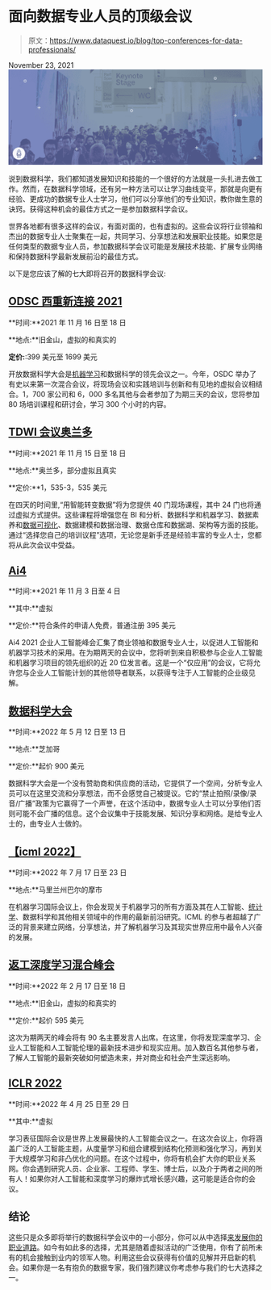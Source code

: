 # 面向数据专业人员的顶级会议

> 原文：<https://www.dataquest.io/blog/top-conferences-for-data-professionals/>

November 23, 2021![conference hall](img/2e921f117b071a44179e882cb6729404.png)

说到数据科学，我们都知道发展知识和技能的一个很好的方法就是一头扎进去做工作。然而，在数据科学领域，还有另一种方法可以让学习曲线变平，那就是向更有经验、更成功的数据专业人士学习，他们可以分享他们的专业知识，教你做生意的诀窍。获得这种机会的最佳方式之一是参加数据科学会议。

世界各地都有很多这样的会议，有面对面的，也有虚拟的。这些会议将行业领袖和杰出的数据专业人士聚集在一起，共同学习、分享想法和发展职业技能。如果您是任何类型的数据专业人员，参加数据科学会议可能是发展技术技能、扩展专业网络和保持数据科学最新发展前沿的最佳方式。

以下是您应该了解的七大即将召开的数据科学会议:

## [ODSC 西重新连接 2021](https://odsc.com/california/)

**时间:**2021 年 11 月 16 日至 18 日

**地点:**旧金山，虚拟的和真实的

**定价:**:399 美元至 1699 美元

开放数据科学大会是[机器学习](https://www.dataquest.io/course/machine-learning-fundamentals/)和数据科学的领先会议之一。今年，OSDC 举办了有史以来第一次混合会议，将现场会议和实践培训与创新和有见地的虚拟会议相结合。1，700 家公司和 6，000 多名其他与会者参加了为期三天的会议，您将参加 80 场培训课程和研讨会，学习 300 个小时的内容。

## [TDWI 会议奥兰多](https://tdwi.org/Events/Conferences/Orlando/Home.aspx)

**时间:**2021 年 11 月 15 日至 18 日

**地点:**奥兰多，部分虚拟且真实

**定价:**1，535-3，535 美元

在四天的时间里,“用智能转变数据”将为您提供 40 门现场课程，其中 24 门也将通过虚拟方式提供。这些课程将增强您在 BI 和分析、数据科学和机器学习、数据素养和[数据可视化](https://www.dataquest.io/path/data-visualization-with-r/)、数据建模和数据治理、数据仓库和数据湖、架构等方面的技能。通过“选择您自己的培训议程”选项，无论您是新手还是经验丰富的专业人士，您都将从此次会议中受益。

## [Ai4](https://ai4.io/enterprise-ai/)

**时间:**2021 年 11 月 3 日至 4 日

**其中:**虚拟

**定价:**符合条件的申请人免费，普通注册 395 美元

Ai4 2021 企业人工智能峰会汇集了商业领袖和数据专业人士，以促进人工智能和机器学习技术的采用。在为期两天的会议中，您将听到来自积极参与企业人工智能和机器学习项目的领先组织的近 20 位发言者。这是一个“仅应用”的会议，它将允许您与企业人工智能计划的其他领导者联系，以获得专注于人工智能的企业级见解。

## [数据科学大会](https://www.thedatascienceconference.com/)

**时间:**2022 年 5 月 12 日至 13 日

**地点:**芝加哥

**定价:**起价 900 美元

数据科学大会是一个没有赞助商和供应商的活动，它提供了一个空间，分析专业人员可以在这里交流和分享想法，而不会感觉自己被提议。它的“禁止拍照/录像/录音/广播”政策为它赢得了一个声誉，在这个活动中，数据专业人士可以分享他们否则可能不会广播的信息。这个会议集中于技能发展、知识分享和网络。是给专业人士的，由专业人士做的。

## [【icml 2022】](https://icml.cc/Conferences/FutureMeetings)

**时间:**2022 年 7 月 17 日至 23 日

**地点:**马里兰州巴尔的摩市

在机器学习国际会议上，你会发现关于机器学习的所有方面及其在人工智能、[统计学](https://www.dataquest.io/course/statistics-fundamentals/)、数据科学和其他相关领域中的作用的最新前沿研究。ICML 的参与者超越了广泛的背景来建立网络，分享想法，并了解机器学习及其现实世界应用中最令人兴奋的发展。

## [返工深度学习混合峰会](https://www.re-work.co/events/deep-learning-summit-2022)

**时间:**2022 年 2 月 17 日至 18 日

**地点:**旧金山，虚拟的和真实的

**定价:**起价 595 美元

这次为期两天的峰会将有 90 名主要发言人出席。在这里，你将发现深度学习、企业人工智能和人工智能伦理的最新技术进步和现实应用。加入数百名其他参与者，了解人工智能的最新突破如何塑造未来，并对商业和社会产生深远影响。

## [ICLR 2022](https://iclr.cc/)

**时间:**2022 年 4 月 25 日至 29 日

**其中:**虚拟

学习表征国际会议是世界上发展最快的人工智能会议之一。在这次会议上，你将涵盖广泛的人工智能主题，从度量学习和组合建模到结构化预测和强化学习，再到关于大规模学习和非凸优化的问题。在这个过程中，你将有机会扩大你的职业关系网。你会遇到研究人员、企业家、工程师、学生、博士后，以及介于两者之间的所有人！如果你对人工智能和深度学习的爆炸式增长感兴趣，这可能是适合你的会议。

## 结论

这些只是众多即将举行的数据科学会议中的一小部分，你可以从中选择[来发展你的职业道路](https://www.dataquest.io/data-science-courses/)。如今有如此多的选择，尤其是随着虚拟活动的广泛使用，你有了前所未有的机会接触到业内的领军人物。利用这些会议获得有价值的见解并开启新的机会。如果你是一名有抱负的数据专家，我们强烈建议你考虑参与我们的七大选择之一。